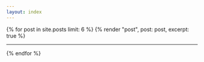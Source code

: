 ```yaml
---
layout: index
---
```


<div id="articles">
  {% for post in site.posts limit: 6 %}
    {% render "post", post: post, excerpt: true %}
    <hr class="my-8" />
  {% endfor %}
</div>
